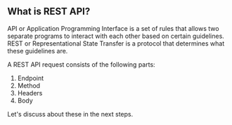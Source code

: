 ## What is REST API?

API or Application Programming Interface is a set of rules that allows two separate programs to interact with each other based on certain guidelines. REST or Representational State Transfer is a protocol that determines what these guidelines are.

A REST API request consists of the following parts:

1. Endpoint
2. Method
3. Headers
4. Body

Let's discuss about these in the next steps.
